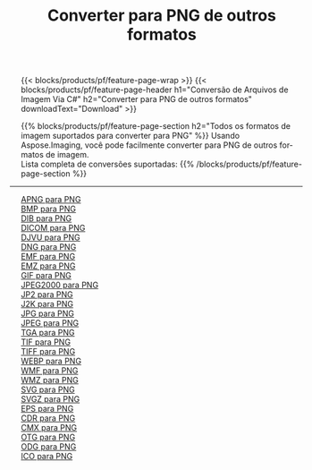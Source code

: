 ﻿---
title: Converter para PNG de outros formatos 
weight: 3920
url: /pt/java/conversion/to/png 
lang: pt
langdirlevel: 2
locales: zh-hans,ja,it,ru,de,es,fr,nl,id,lt,pl,pt,vi,tr,ko,zh-hant,ar,hi,th,sv,cs,uk,he
description: Usando o Aspose.Imaging, você pode facilmente converter para PNG de outros formatos
---

{{< blocks/products/pf/feature-page-wrap >}}
{{< blocks/products/pf/feature-page-header h1="Conversão de Arquivos de Imagem Via C#" h2="Converter para PNG de outros formatos" downloadText="Download" >}}


{{% blocks/products/pf/feature-page-section  h2="Todos os formatos de imagem suportados para converter para PNG" %}}
Usando Aspose.Imaging, você pode facilmente converter para PNG de outros formatos de imagem.
<br/>
Lista completa de conversões suportadas:
{{% /blocks/products/pf/feature-page-section %}}
<div class="container-fluid productfamilypage bg-gray">
    <div class="convertypes bg-gray agp-content section">
        <div class="container">
		<hr style="margin-left:-20px;"/>
		<div class="row other-converters">
		    <div class='col-md-2 other-converter remove-lp remove-rp'><a href="/imaging/pt/java/conversion/apng-to-png" >APNG para PNG</a></div>
<div class='col-md-2 other-converter remove-lp remove-rp'><a href="/imaging/pt/java/conversion/bmp-to-png" >BMP para PNG</a></div>
<div class='col-md-2 other-converter remove-lp remove-rp'><a href="/imaging/pt/java/conversion/dib-to-png" >DIB para PNG</a></div>
<div class='col-md-2 other-converter remove-lp remove-rp'><a href="/imaging/pt/java/conversion/dicom-to-png" >DICOM para PNG</a></div>
<div class='col-md-2 other-converter remove-lp remove-rp'><a href="/imaging/pt/java/conversion/djvu-to-png" >DJVU para PNG</a></div>
<div class='col-md-2 other-converter remove-lp remove-rp'><a href="/imaging/pt/java/conversion/dng-to-png" >DNG para PNG</a></div>
<div class='col-md-2 other-converter remove-lp remove-rp'><a href="/imaging/pt/java/conversion/emf-to-png" >EMF para PNG</a></div>
<div class='col-md-2 other-converter remove-lp remove-rp'><a href="/imaging/pt/java/conversion/emz-to-png" >EMZ para PNG</a></div>
<div class='col-md-2 other-converter remove-lp remove-rp'><a href="/imaging/pt/java/conversion/gif-to-png" >GIF para PNG</a></div>
<div class='col-md-2 other-converter remove-lp remove-rp'><a href="/imaging/pt/java/conversion/jpeg2000-to-png" >JPEG2000 para PNG</a></div>
<div class='col-md-2 other-converter remove-lp remove-rp'><a href="/imaging/pt/java/conversion/jp2-to-png" >JP2 para PNG</a></div>
<div class='col-md-2 other-converter remove-lp remove-rp'><a href="/imaging/pt/java/conversion/j2k-to-png" >J2K para PNG</a></div>
<div class='col-md-2 other-converter remove-lp remove-rp'><a href="/imaging/pt/java/conversion/jpg-to-png" >JPG para PNG</a></div>
<div class='col-md-2 other-converter remove-lp remove-rp'><a href="/imaging/pt/java/conversion/jpeg-to-png" >JPEG para PNG</a></div>
<div class='col-md-2 other-converter remove-lp remove-rp'><a href="/imaging/pt/java/conversion/tga-to-png" >TGA para PNG</a></div>
<div class='col-md-2 other-converter remove-lp remove-rp'><a href="/imaging/pt/java/conversion/tif-to-png" >TIF para PNG</a></div>
<div class='col-md-2 other-converter remove-lp remove-rp'><a href="/imaging/pt/java/conversion/tiff-to-png" >TIFF para PNG</a></div>
<div class='col-md-2 other-converter remove-lp remove-rp'><a href="/imaging/pt/java/conversion/webp-to-png" >WEBP para PNG</a></div>
<div class='col-md-2 other-converter remove-lp remove-rp'><a href="/imaging/pt/java/conversion/wmf-to-png" >WMF para PNG</a></div>
<div class='col-md-2 other-converter remove-lp remove-rp'><a href="/imaging/pt/java/conversion/wmz-to-png" >WMZ para PNG</a></div>
<div class='col-md-2 other-converter remove-lp remove-rp'><a href="/imaging/pt/java/conversion/svg-to-png" >SVG para PNG</a></div>
<div class='col-md-2 other-converter remove-lp remove-rp'><a href="/imaging/pt/java/conversion/svgz-to-png" >SVGZ para PNG</a></div>
<div class='col-md-2 other-converter remove-lp remove-rp'><a href="/imaging/pt/java/conversion/eps-to-png" >EPS para PNG</a></div>
<div class='col-md-2 other-converter remove-lp remove-rp'><a href="/imaging/pt/java/conversion/cdr-to-png" >CDR para PNG</a></div>
<div class='col-md-2 other-converter remove-lp remove-rp'><a href="/imaging/pt/java/conversion/cmx-to-png" >CMX para PNG</a></div>
<div class='col-md-2 other-converter remove-lp remove-rp'><a href="/imaging/pt/java/conversion/otg-to-png" >OTG para PNG</a></div>
<div class='col-md-2 other-converter remove-lp remove-rp'><a href="/imaging/pt/java/conversion/odg-to-png" >ODG para PNG</a></div>
<div class='col-md-2 other-converter remove-lp remove-rp'><a href="/imaging/pt/java/conversion/ico-to-png" >ICO para PNG</a></div>
                </div>
        </div>
    </div>
</div>
<br/>

